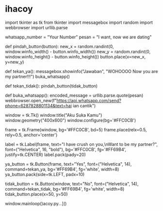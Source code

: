 # ihacoy
import tkinter as tk
from tkinter import messagebox
import random
import webbrowser
import urllib.parse

whatsapp_number = "Your Number"
pesan = "I want, now we are dating"

def pindah_button(button):
    new_x = random.randint(0, window.winfo_width() - button.winfo_width())
    new_y = random.randint(0, window.winfo_height() - button.winfo_height())
    button.place(x=new_x, y=new_y)

def tekan_ya():
    messagebox.showinfo("Jawaban", "WOHOOOO Now you are my partner!!!")
    buka_whatsapp()

def tekan_tidak():
    pindah_button(tidak_button)

def buka_whatsapp():
    encoded_message = urllib.parse.quote(pesan)
    webbrowser.open_new(f"https://api.whatsapp.com/send?phone=6287828801134&text=hai ian cantik")

window = tk.Tk()
window.title("Aku Suka Kamu")
window.geometry("400x600")
window.configure(bg='#FFC0CB')

frame = tk.Frame(window, bg='#FFC0CB', bd=5)
frame.place(relx=0.5, rely=0.5, anchor='center')

label = tk.Label(frame, text="I have crush on you,\nWant to be my partner?", font=("Helvetica", 16, "bold"), bg='#FFC0CB', fg='#FF69B4', justify=tk.CENTER)
label.pack(pady=20)

ya_button = tk.Button(frame, text="Yes", font=("Helvetica", 14), command=tekan_ya, bg='#FF69B4', fg='white', width=8)
ya_button.pack(side=tk.LEFT, padx=10)

tidak_button = tk.Button(window, text="No", font=("Helvetica", 14), command=tekan_tidak, bg='#FF69B4', fg='white', width=8)
tidak_button.place(x=50, y=50)

window.mainloop()acoy.py…]()
